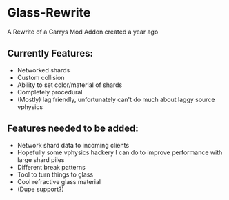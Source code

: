 # Glass-Rewrite
A Rewrite of a Garrys Mod Addon created a year ago

## Currently Features:
- Networked shards
- Custom collision
- Ability to set color/material of shards
- Completely procedural
- (Mostly) lag friendly, unfortunately can't do much about laggy source vphysics

## Features needed to be added:
- Network shard data to incoming clients
- Hopefully some vphysics hackery I can do to improve performance with large shard piles
- Different break patterns
- Tool to turn things to glass
- Cool refractive glass material
- (Dupe support?)
